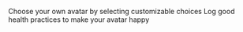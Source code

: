 Choose your own avatar by selecting customizable choices
Log good health practices to make your avatar happy
